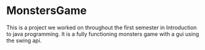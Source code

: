 # MonstersGame

This is a project we worked on throughout the first semester in Introduction to java programming. It is a fully functioning monsters game with a gui using the swing api.
